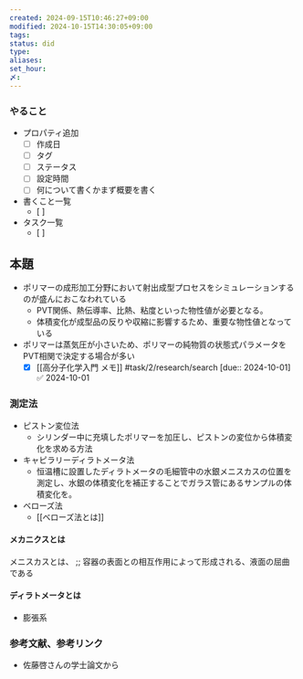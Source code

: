 ```yaml
---
created: 2024-09-15T10:46:27+09:00
modified: 2024-10-15T14:30:05+09:00
tags: 
status: did
type: 
aliases: 
set_hour: 
〆: 
---
```

### やること
- プロパティ追加
	- [ ] 作成日
	- [ ] タグ
	- [ ] ステータス
	- [ ] 設定時間
	- [ ] 何について書くかまず概要を書く
- 書くこと一覧
	- [ ] 
- タスク一覧
	- [ ] 
## 本題
- ポリマーの成形加工分野において射出成型プロセスをシミュレーションするのが盛んにおこなわれている
	- PVT関係、熱伝導率、比熱、粘度といった物性値が必要となる。
	- 体積変化が成型品の反りや収縮に影響するため、重要な物性値となっている
- ポリマーは蒸気圧が小さいため、ポリマーの純物質の状態式パラメータをPVT相関で決定する場合が多い
	- [x] [[高分子化学入門 メモ]] #task/2/research/search  [due:: 2024-10-01] ✅ 2024-10-01
### 測定法
- ピストン変位法
	- シリンダー中に充填したポリマーを加圧し、ピストンの変位から体積変化を求める方法
- キャピラリーディラトメータ法
	- 恒温槽に設置したディラトメータの毛細管中の水銀メニスカスの位置を測定し、水銀の体積変化を補正することでガラス管にあるサンプルの体積変化を。
- ベローズ法
	- [[ベローズ法とは]]
#### メカニクスとは
メニスカスとは、
;;
容器の表面との相互作用によって形成される、液面の屈曲である
#### ディラトメータとは
- 膨張系
### 参考文献、参考リンク
- 佐藤啓さんの学士論文から